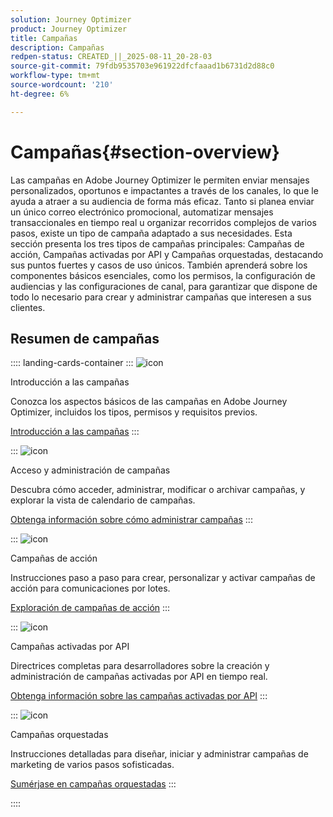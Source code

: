 ```yaml
---
solution: Journey Optimizer
product: Journey Optimizer
title: Campañas
description: Campañas
redpen-status: CREATED_||_2025-08-11_20-28-03
source-git-commit: 79fdb9535703e961922dfcfaaad1b6731d2d88c0
workflow-type: tm+mt
source-wordcount: '210'
ht-degree: 6%

---
```



# Campañas{#section-overview}

Las campañas en Adobe Journey Optimizer le permiten enviar mensajes personalizados, oportunos e impactantes a través de los canales, lo que le ayuda a atraer a su audiencia de forma más eficaz. Tanto si planea enviar un único correo electrónico promocional, automatizar mensajes transaccionales en tiempo real u organizar recorridos complejos de varios pasos, existe un tipo de campaña adaptado a sus necesidades. Esta sección presenta los tres tipos de campañas principales: Campañas de acción, Campañas activadas por API y Campañas orquestadas, destacando sus puntos fuertes y casos de uso únicos. También aprenderá sobre los componentes básicos esenciales, como los permisos, la configuración de audiencias y las configuraciones de canal, para garantizar que dispone de todo lo necesario para crear y administrar campañas que interesen a sus clientes.

## Resumen de campañas

:::: landing-cards-container
:::
![icon](https://cdn.experienceleague.adobe.com/icons/circle-play.svg)

Introducción a las campañas

Conozca los aspectos básicos de las campañas en Adobe Journey Optimizer, incluidos los tipos, permisos y requisitos previos.

[Introducción a las campañas](../using/campaigns/get-started-with-campaigns.md)
:::

:::
![icon](https://cdn.experienceleague.adobe.com/icons/list-check.svg)

Acceso y administración de campañas

Descubra cómo acceder, administrar, modificar o archivar campañas, y explorar la vista de calendario de campañas.

[Obtenga información sobre cómo administrar campañas](../using/campaigns/modify-stop-campaign.md)
:::

:::
![icon](https://cdn.experienceleague.adobe.com/icons/bullseye.svg)

Campañas de acción

Instrucciones paso a paso para crear, personalizar y activar campañas de acción para comunicaciones por lotes.

[Exploración de campañas de acción](action-campaigns-landing-page.md)
:::

:::
![icon](https://cdn.experienceleague.adobe.com/icons/code-branch.svg)

Campañas activadas por API

Directrices completas para desarrolladores sobre la creación y administración de campañas activadas por API en tiempo real.

[Obtenga información sobre las campañas activadas por API](api-triggered-campaigns-landing-page.md)
:::

:::
![icon](https://cdn.experienceleague.adobe.com/icons/puzzle-piece.svg)

Campañas orquestadas

Instrucciones detalladas para diseñar, iniciar y administrar campañas de marketing de varios pasos sofisticadas.

[Sumérjase en campañas orquestadas](orchestrated-campaigns-landing-page.md)
:::

::::
